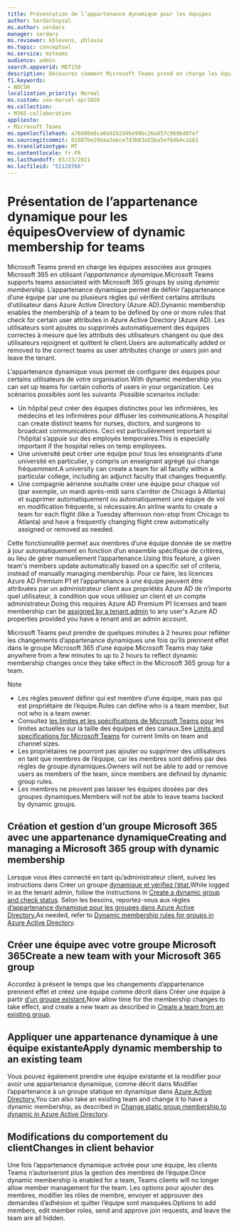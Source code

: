 ```yaml
---
title: Présentation de l’appartenance dynamique pour les équipes
author: SerdarSoysal
ms.author: serdars
manager: serdars
ms.reviewer: kblevens, phlouie
ms.topic: conceptual
ms.service: msteams
audience: admin
search.appverid: MET150
description: Découvrez comment Microsoft Teams prend en charge les équipes associées aux groupes Microsoft 365 en utilisant l’appartenance dynamique.
f1.keywords:
- NOCSH
localization_priority: Normal
ms.custom: seo-marvel-apr2020
ms.collection:
- M365-collaboration
appliesto:
- Microsoft Teams
ms.openlocfilehash: a76600e8ca0a92b2d46e99bc26a857c969bd07e7
ms.sourcegitcommit: 01087be29daa3abce7d3b03a55ba5ef8db4ca161
ms.translationtype: MT
ms.contentlocale: fr-FR
ms.lasthandoff: 03/23/2021
ms.locfileid: "51120766"
---
```

# <a name="overview-of-dynamic-membership-for-teams"></a><span data-ttu-id="50f93-103">Présentation de l’appartenance dynamique pour les équipes</span><span class="sxs-lookup"><span data-stu-id="50f93-103">Overview of dynamic membership for teams</span></span>

<span data-ttu-id="50f93-104">Microsoft Teams prend en charge les équipes associées aux groupes Microsoft 365 en utilisant *l’appartenance dynamique.*</span><span class="sxs-lookup"><span data-stu-id="50f93-104">Microsoft Teams supports teams associated with Microsoft 365 groups by using *dynamic membership*.</span></span> <span data-ttu-id="50f93-105">L’appartenance dynamique permet de définir l’appartenance d’une équipe par une ou plusieurs règles qui vérifient certains attributs d’utilisateur dans Azure Active Directory (Azure AD).</span><span class="sxs-lookup"><span data-stu-id="50f93-105">Dynamic membership enables the membership of a team to be defined by one or more rules that check for certain user attributes in Azure Active Directory (Azure AD).</span></span> <span data-ttu-id="50f93-106">Les utilisateurs sont ajoutés ou supprimés automatiquement des équipes correctes à mesure que les attributs des utilisateurs changent ou que des utilisateurs rejoignent et quittent le client.</span><span class="sxs-lookup"><span data-stu-id="50f93-106">Users are automatically added or removed to the correct teams as user attributes change or users join and leave the tenant.</span></span>

<span data-ttu-id="50f93-107">L’appartenance dynamique vous permet de configurer des équipes pour certains utilisateurs de votre organisation.</span><span class="sxs-lookup"><span data-stu-id="50f93-107">With dynamic membership you can set up teams for certain cohorts of users in your organization.</span></span> <span data-ttu-id="50f93-108">Les scénarios possibles sont les suivants :</span><span class="sxs-lookup"><span data-stu-id="50f93-108">Possible scenarios include:</span></span>
- <span data-ttu-id="50f93-109">Un hôpital peut créer des équipes distinctes pour les infirmières, les médecins et les infirmières pour diffuser les communications.</span><span class="sxs-lookup"><span data-stu-id="50f93-109">A hospital can create distinct teams for nurses, doctors, and surgeons to broadcast communications.</span></span> <span data-ttu-id="50f93-110">Ceci est particulièrement important si l’hôpital s’appuie sur des employés temporaires.</span><span class="sxs-lookup"><span data-stu-id="50f93-110">This is especially important if the hospital relies on temp employees.</span></span>
- <span data-ttu-id="50f93-111">Une université peut créer une équipe pour tous les enseignants d’une université en particulier, y compris un enseignant agrégé qui change fréquemment.</span><span class="sxs-lookup"><span data-stu-id="50f93-111">A university can create a team for all faculty within a particular college, including an adjunct faculty that changes frequently.</span></span>
- <span data-ttu-id="50f93-112">Une compagnie aérienne souhaite créer une équipe pour chaque vol (par exemple, un mardi après-midi sans s’arrêter de Chicago à Atlanta) et supprimer automatiquement ou automatiquement une équipe de vol en modification fréquente, si nécessaire.</span><span class="sxs-lookup"><span data-stu-id="50f93-112">An airline wants to create a team for each flight (like a Tuesday afternoon non-stop from Chicago to Atlanta) and have a frequently changing flight crew automatically assigned or removed as needed.</span></span>

<span data-ttu-id="50f93-113">Cette fonctionnalité permet aux membres d’une équipe donnée de se mettre à jour automatiquement en fonction d’un ensemble spécifique de critères, au lieu de gérer manuellement l’appartenance.</span><span class="sxs-lookup"><span data-stu-id="50f93-113">Using this feature, a given team's members update automatically based on a specific set of criteria, instead of manually managing membership.</span></span> <span data-ttu-id="50f93-114">Pour ce faire, les licences Azure AD [](/azure/active-directory/users-groups-roles/groups-dynamic-membership) Premium P1 et l’appartenance à une équipe peuvent être attribuées par un administrateur client aux propriétés Azure AD de n’importe quel utilisateur, à condition que vous utilisiez un client et un compte administrateur.</span><span class="sxs-lookup"><span data-stu-id="50f93-114">Doing this requires Azure AD Premium P1 licenses and team membership can be [assigned by a tenant admin](/azure/active-directory/users-groups-roles/groups-dynamic-membership) to any user's Azure AD properties provided you have a tenant and an admin account.</span></span>

<span data-ttu-id="50f93-115">Microsoft Teams peut prendre de quelques minutes à 2 heures pour refléter les changements d’appartenance dynamiques une fois qu’ils prennent effet dans le groupe Microsoft 365 d’une équipe.</span><span class="sxs-lookup"><span data-stu-id="50f93-115">Microsoft Teams may take anywhere from a few minutes to up to 2 hours to reflect dynamic membership changes once they take effect in the Microsoft 365 group for a team.</span></span>

> [!NOTE]
> - <span data-ttu-id="50f93-116">Les règles peuvent définir qui est membre d’une équipe, mais pas qui est propriétaire de l’équipe.</span><span class="sxs-lookup"><span data-stu-id="50f93-116">Rules can define who is a team member, but not who is a team owner.</span></span>
> - <span data-ttu-id="50f93-117">Consultez [les limites et les spécifications de Microsoft Teams pour](limits-specifications-teams.md) les limites actuelles sur la taille des équipes et des canaux.</span><span class="sxs-lookup"><span data-stu-id="50f93-117">See [Limits and specifications for Microsoft Teams](limits-specifications-teams.md) for current limits on team and channel sizes.</span></span>
> - <span data-ttu-id="50f93-118">Les propriétaires ne pourront pas ajouter ou supprimer des utilisateurs en tant que membres de l’équipe, car les membres sont définis par des règles de groupe dynamiques.</span><span class="sxs-lookup"><span data-stu-id="50f93-118">Owners will not be able to add or remove users as members of the team, since members are defined by dynamic group rules.</span></span>
> -    <span data-ttu-id="50f93-119">Les membres ne peuvent pas laisser les équipes dosées par des groupes dynamiques.</span><span class="sxs-lookup"><span data-stu-id="50f93-119">Members will not be able to leave teams backed by dynamic groups.</span></span>

## <a name="creating-and-managing-a-microsoft-365-group-with-dynamic-membership"></a><span data-ttu-id="50f93-120">Création et gestion d’un groupe Microsoft 365 avec une appartenance dynamique</span><span class="sxs-lookup"><span data-stu-id="50f93-120">Creating and managing a Microsoft 365 group with dynamic membership</span></span>

<span data-ttu-id="50f93-121">Lorsque vous êtes connecté en tant qu’administrateur client, suivez les instructions dans Créer un groupe [dynamique et vérifiez l’état.](/azure/active-directory/users-groups-roles/groups-create-rule)</span><span class="sxs-lookup"><span data-stu-id="50f93-121">While logged in as the tenant admin, follow the instructions in [Create a dynamic group and check status](/azure/active-directory/users-groups-roles/groups-create-rule).</span></span> <span data-ttu-id="50f93-122">Selon les besoins, reportez-vous aux règles [d’appartenance dynamique pour les groupes dans Azure Active Directory.](/azure/active-directory/users-groups-roles/groups-dynamic-membership)</span><span class="sxs-lookup"><span data-stu-id="50f93-122">As needed, refer to [Dynamic membership rules for groups in Azure Active Directory](/azure/active-directory/users-groups-roles/groups-dynamic-membership).</span></span>

## <a name="create-a-new-team-with-your-microsoft-365-group"></a><span data-ttu-id="50f93-123">Créer une équipe avec votre groupe Microsoft 365</span><span class="sxs-lookup"><span data-stu-id="50f93-123">Create a new team with your Microsoft 365 group</span></span>

<span data-ttu-id="50f93-124">Accordez à présent le temps que les changements d’appartenance prennent effet et créez une équipe comme décrit dans Créer une équipe à partir [d’un groupe existant.](https://support.microsoft.com/en-us/office/create-a-team-from-an-existing-group-24ec428e-40d7-4a1a-ab87-29be7d145865)</span><span class="sxs-lookup"><span data-stu-id="50f93-124">Now allow time for the membership changes to take effect, and create a new team  as described in [Create a team from an existing group](https://support.microsoft.com/en-us/office/create-a-team-from-an-existing-group-24ec428e-40d7-4a1a-ab87-29be7d145865).</span></span>

## <a name="apply-dynamic-membership-to-an-existing-team"></a><span data-ttu-id="50f93-125">Appliquer une appartenance dynamique à une équipe existante</span><span class="sxs-lookup"><span data-stu-id="50f93-125">Apply dynamic membership to an existing team</span></span>

<span data-ttu-id="50f93-126">Vous pouvez également prendre une équipe existante et la modifier pour avoir une appartenance dynamique, comme décrit dans Modifier l’appartenance à un groupe statique en dynamique dans [Azure Active Directory.](/azure/active-directory/users-groups-roles/groups-change-type)</span><span class="sxs-lookup"><span data-stu-id="50f93-126">You can also take an existing team and change it to have a dynamic membership, as described in [Change static group membership to dynamic in Azure Active Directory](/azure/active-directory/users-groups-roles/groups-change-type).</span></span>

## <a name="changes-in-client-behavior"></a><span data-ttu-id="50f93-127">Modifications du comportement du client</span><span class="sxs-lookup"><span data-stu-id="50f93-127">Changes in client behavior</span></span>

<span data-ttu-id="50f93-128">Une fois l’appartenance dynamique activée pour une équipe, les clients Teams n’autoriseront plus la gestion des membres de l’équipe.</span><span class="sxs-lookup"><span data-stu-id="50f93-128">Once dynamic membership is enabled for a team, Teams clients will no longer allow member management for the team.</span></span> <span data-ttu-id="50f93-129">Les options pour ajouter des membres, modifier les rôles de membre, envoyer et approuver des demandes d’adhésion et quitter l’équipe sont masquées.</span><span class="sxs-lookup"><span data-stu-id="50f93-129">Options to add members, edit member roles, send and approve join requests, and leave the team are all hidden.</span></span>